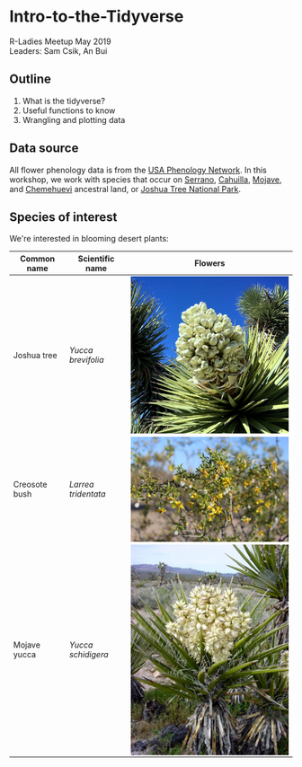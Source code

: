 # Intro-to-the-Tidyverse
R-Ladies Meetup May 2019  
Leaders: Sam Csik, An Bui

## Outline
1. What is the tidyverse?
2. Useful functions to know
3. Wrangling and plotting data

## Data source
All flower phenology data is from the [USA Phenology Network](https://www.usanpn.org/usa-national-phenology-network). In this workshop, we work with species that occur on [Serrano](https://www.sanmanuel-nsn.gov/Culture/Cultural-Overview), [Cahuilla](http://www.aguacaliente.org/content/History%20and%20Culture/), [Mojave](https://www.fortmojaveindiantribe.com/), and [Chemehuevi](http://www.chemehuevi.net/history-culture/) ancestral land, or [Joshua Tree National Park](https://www.nps.gov/jotr/index.htm).

## Species of interest
We're interested in blooming desert plants:

|     Common name     |      Scientific name      |                     Flowers                        |
|---------------------|---------------------------|----------------------------------------------------| 
|     Joshua tree     |     *Yucca brevifolia*    |<img src = "media/joshua_tree.jpg" width = "450" align = "center"/>  |
|    Creosote bush    |    *Larrea tridentata*    |<img src = "media/creosote_bush.jpeg" width = "450" align = "center"/>|
|     Mojave yucca    |     *Yucca schidigera*    |<img src = "media/mojave_yucca.jpg" width = "450" align = "center"/> |

